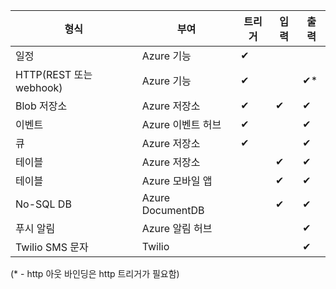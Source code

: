 | 형식 | 부여 | 트리거 | 입력 | 출력 |
| --- | --- | --- | --- | --- |
| 일정 |Azure 기능 |&#10004; | | |
| HTTP(REST 또는 webhook) |Azure 기능 |&#10004; | |&#10004;\* |
| Blob 저장소 |Azure 저장소 |&#10004; |&#10004; |&#10004; |
| 이벤트 |Azure 이벤트 허브 |&#10004; | |&#10004; |
| 큐 |Azure 저장소 |&#10004; | |&#10004; |
| 테이블 |Azure 저장소 | |&#10004; |&#10004; |
| 테이블 |Azure 모바일 앱 | |&#10004; |&#10004; |
| No-SQL DB |Azure DocumentDB | |&#10004; |&#10004; |
| 푸시 알림 |Azure 알림 허브 | | |&#10004; |
| Twilio SMS 문자 |Twilio | | |&#10004; |

(\* - http 아웃 바인딩은 http 트리거가 필요함)



<!--HONumber=Nov16_HO3-->



